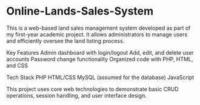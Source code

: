 # Online-Lands-Sales-System
This is a web-based land sales management system developed as part of my first-year academic project. It allows administrators to manage users and efficiently oversee the land listing process.

Key Features
Admin dashboard with login/logout
Add, edit, and delete user accounts
Password change functionality
Organized code with PHP, HTML, and CSS

Tech Stack
PHP
HTML/CSS
MySQL (assumed for the database)
JavaScript 

This project uses core web technologies to demonstrate basic CRUD operations, session handling, and user interface design.
